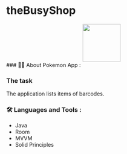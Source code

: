 # theBusyShop
<div id="header" align="center">
  <img src="https://media.giphy.com/media/M9gbBd9nbDrOTu1Mqx/giphy.gif" width="100"/>
</div>
### 👨‍🦲 About Pokemon App :

###  The task

The application lists items of barcodes.




### :hammer_and_wrench: Languages and Tools :

- Java
- Room
- MVVM
- Solid Principles


